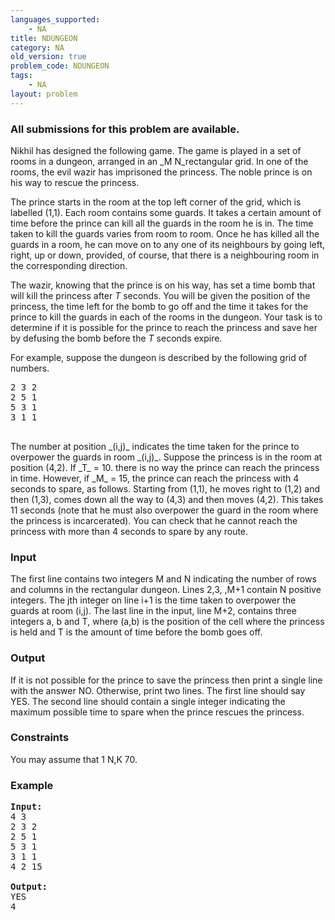 ```yaml
---
languages_supported:
    - NA
title: NDUNGEON
category: NA
old_version: true
problem_code: NDUNGEON
tags:
    - NA
layout: problem
---
```

###  All submissions for this problem are available. 

 Nikhil has designed the following game. The game is played in a set of rooms in a dungeon, arranged in an _M N_rectangular grid. In one of the rooms, the evil wazir has imprisoned the princess. The noble prince is on his way to rescue the princess.

The prince starts in the room at the top left corner of the grid, which is labelled (1,1). Each room contains some guards. It takes a certain amount of time before the prince can kill all the guards in the room he is in. The time taken to kill the guards varies from room to room. Once he has killed all the guards in a room, he can move on to any one of its neighbours by going left, right, up or down, provided, of course, that there is a neighbouring room in the corresponding direction.

The wazir, knowing that the prince is on his way, has set a time bomb that will kill the princess after _T_ seconds. You will be given the position of the princess, the time left for the bomb to go off and the time it takes for the prince to kill the guards in each of the rooms in the dungeon. Your task is to determine if it is possible for the prince to reach the princess and save her by defusing the bomb before the _T_ seconds expire.

 For example, suppose the dungeon is described by the following grid of numbers.

<pre>2 3 2
2 5 1
5 3 1
3 1 1

</pre>The number at position _(i,j)_ indicates the time taken for the prince to overpower the guards in room _(i,j)_. Suppose the princess is in the room at position (4,2). If _T_ = 10. there is no way the prince can reach the princess in time. However, if _M_ = 15, the prince can reach the princess with 4 seconds to spare, as follows. Starting from (1,1), he moves right to (1,2) and then (1,3), comes down all the way to (4,3) and then moves (4,2). This takes 11 seconds (note that he must also overpower the guard in the room where the princess is incarcerated). You can check that he cannot reach the princess with more than 4 seconds to spare by any route.
### Input

The first line contains two integers M and N indicating the number of rows and columns in the rectangular dungeon. Lines 2,3, ,M+1 contain N positive integers. The jth integer on line i+1 is the time taken to overpower the guards at room (i,j). The last line in the input, line M+2, contains three integers a, b and T, where (a,b) is the position of the cell where the princess is held and T is the amount of time before the bomb goes off.

### Output

If it is not possible for the prince to save the princess then print a single line with the answer NO. Otherwise, print two lines. The first line should say YES. The second line should contain a single integer indicating the maximum possible time to spare when the prince rescues the princess.

### Constraints

You may assume that 1 N,K 70.

### Example

<pre>
<b>Input:</b>
4 3 
2 3 2
2 5 1
5 3 1
3 1 1
4 2 15

<b>Output:</b>
YES
4

</pre>